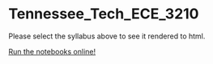 # Tennessee_Tech_ECE_3210

Please select the syllabus above to see it rendered to html.

[Run the notebooks online!](https://mybinder.org/v2/gh/josephcslater/Tennessee_Tech_ECE_3210/master?urlpath=lab)
